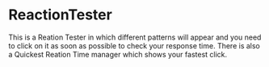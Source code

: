 # ReactionTester
This is a Reation Tester in which different patterns will appear and you need to click on it as soon as possible to check your response time.
There is also a Quickest Reation Time manager which shows your fastest click.
